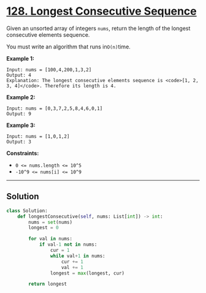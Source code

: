 # [128. Longest Consecutive Sequence](https://leetcode.com/problems/longest-consecutive-sequence/description/)

Given an unsorted array of integers <code>nums</code>, return the length of the longest consecutive elements sequence.

You must write an algorithm that runs in<code>O(n)</code>time.

**Example 1:** 

```
Input: nums = [100,4,200,1,3,2]
Output: 4
Explanation: The longest consecutive elements sequence is <code>[1, 2, 3, 4]</code>. Therefore its length is 4.
```

**Example 2:** 

```
Input: nums = [0,3,7,2,5,8,4,6,0,1]
Output: 9
```

**Example 3:** 

```
Input: nums = [1,0,1,2]
Output: 3
```

**Constraints:** 

- <code>0 <= nums.length <= 10^5</code>
- <code>-10^9 <= nums[i] <= 10^9</code>

---

## Solution
```python
class Solution:
    def longestConsecutive(self, nums: List[int]) -> int:
        nums = set(nums)
        longest = 0

        for val in nums:
            if val-1 not in nums:
                cur = 1
                while val+1 in nums:
                    cur += 1
                    val += 1
                longest = max(longest, cur)

        return longest
```